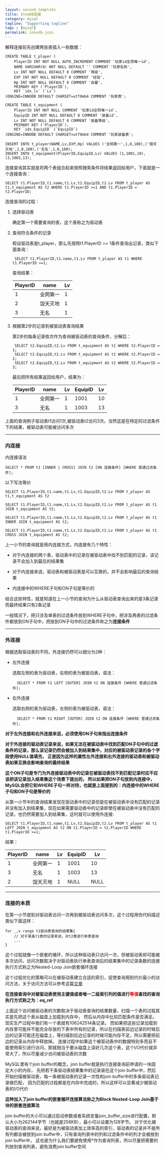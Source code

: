 ```yaml
---
layout: second_template
title: InnoDB连接
category: mysql
tagline: "Supporting tagline"
tags : [mysql]
permalink: innodb-join
---
```


[table_access]:/innodb-table-access

解释连接前先创建两张表插入一些数据：

	CREATE TABLE t_player (
	    PlayerID INT NOT NULL AUTO_INCREMENT COMMENT '玩家id全局唯一id',
	    NAME VARCHAR(8) NOT NULL DEFAULT '' COMMENT '玩家名称',
	    Lv INT NOT NULL DEFAULT 0 COMMENT '等级',
	    EXP INT NOT NULL DEFAULT 0 COMMENT '经验',
	    Hp INT NOT NULL DEFAULT 0 COMMENT '血量',
	    PRIMARY KEY (`PlayerID`),
	    KEY `idx_lv` (`Lv`)
	)ENGINE=INNODB DEFAULT CHARSET=utf8mb4 COMMENT '玩家表';
	
	CREATE TABLE t_equipment (
	    PlayerID INT NOT NULL COMMENT '玩家id全局唯一id',
	    EquipID INT NOT NULL DEFAULT 0 COMMENT '装备id',
	    Lv INT NOT NULL DEFAULT 0 COMMENT '装备等级',
	    PRIMARY KEY (`PlayerID`),
	    KEY `idx_EquipID` (`EquipID`)
	)ENGINE=INNODB DEFAULT CHARSET=utf8mb4 COMMENT '玩家装备表';
	
	INSERT INTO t_player(NAME,Lv,EXP,Hp) VALUES ('全网第一',1,0,100),('毁天灭地',1,0,100),('无名',1,0,100);
	INSERT INTO t_equipment(PlayerID,EquipID,Lv) VALUES (1,1001,10),(3,1003,13);
	
连接查询其实就是将两个表组合起来按照搜索条件将结果返回给用户，下面就是一个连接查询：

	SELECT t1.PlayerID,t1.name,t1.Lv,t2.EquipID,t2.Lv FROM t_player AS t1,t_equipment AS t2 WHERE t1.PlayerID >=1 AND t1.PlayerID = t2.PlayerID;
	
连接查询的过程：

1. 选择驱动表
	
	确定第一个需要查询的表，这个表称之为驱动表
	
2. 查询符合条件的记录
		
	假设驱动表是t_player，那么先按照t1.PlayerID >= 1条件查询出记录，类似下面查询：
		
		SELECT t1.PlayerID,t1.name,t1.Lv FROM t_player AS t1 WHERE t1.PlayerID >=1;
		
	查询结果：
	
	|PlayerID|name|Lv|
	|-|-|-|
	|1|全网第一|1|
	|2|毁天灭地|1|
	|3|无名|1|
	
3. 根据第2步的记录到被驱动表查询结果
	
	第2步的每条记录依次作为查询被驱动表的查询条件，分解后：
	
		SELECT t2.EquipID,t2.Lv FROM t_equipment AS t2 WHERE t2.PlayerID = 1;
		SELECT t2.EquipID,t2.Lv FROM t_equipment AS t2 WHERE t2.PlayerID = 2;
		SELECT t2.EquipID,t2.Lv FROM t_equipment AS t2 WHERE t2.PlayerID = 3;
		
	最后把所有结果返回给用户，结果为：
	
	|PlayerID|name|Lv|EquipID|Lv|
	|-|-|-|-|-|
	|1|全网第一|1|1001|10|
	|3|无名|1|1003|13|

上面的查询例子驱动表t1访问1次,被驱动表t2访问3次。当然这是在特定的过滤条件下的结果，被驱动表可能被访问多次


--------------------------------------------------
### 内连接

内连接语法

	SELECT * FROM t1 [INNER | CROSS] JOIN t2 [ON 连接条件] [WHERE 普通过滤条件];
	
以下写法等价

	SELECT t1.PlayerID,t1.name,t1.Lv,t2.EquipID,t2.Lv FROM t_player AS t1,t_equipment AS t2
	
	SELECT t1.PlayerID,t1.name,t1.Lv,t2.EquipID,t2.Lv FROM t_player AS t1 JOIN t_equipment AS t2;
	
	SELECT t1.PlayerID,t1.name,t1.Lv,t2.EquipID,t2.Lv FROM t_player AS t1 INNER JOIN t_equipment AS t2;
	
	SELECT t1.PlayerID,t1.name,t1.Lv,t2.EquipID,t2.Lv FROM t_player AS t1 CROSS JOIN t_equipment AS t2;
	
上一小节的查询就是用内连接方式，内连接有几个特性：

* 对于内连接的两个表，驱动表中的记录在被驱动表中找不到匹配的记录，该记录不会加入到最后的结果集

* 对于内连接来说，驱动表和被驱动表是可以互换的，并不会影响最后的查询结果

* 内连接中的WHERE子句和ON子句是等价的

结合这些特性，就是知道在上一小节的查询为什么从驱动表查询出来的是3条记录而最终结果只有2条记录

一般情况下，把只涉及单表的过滤条件放到WHERE子句中，把涉及两表的过滤条件都放到ON子句中，把放到ON子句中的过滤条件称之为**连接条件**

--------------------------------------------------
### 外连接

根据选取驱动表的不同，外连接仍然可以细分为2种：

- 左外连接

	选取左侧的表为驱动表，右侧的表为被驱动表，语法：
	
		SELECT * FROM t1 LEFT [OUTER] JOIN t2 ON 连接条件 [WHERE 普通过滤条件];

- 右外连接

	选取右侧的表为驱动表，左侧的表为被驱动表，语法：
	
		SELECT * FROM t1 RIGHT [OUTER] JOIN t2 ON 连接条件 [WHERE 普通过滤条件];
		
**对于左外连接和右外连接来说，必须使用ON子句来指出连接条件**

**对于外连接的驱动表记录来说，如果无法在被驱动表中找到匹配ON子句中的过滤条件的记录，那么该记录仍然会被加入到结果集中，对应的被驱动表记录的各个字段使用NULL值填充，
正是因为这样的属性左外连接和右外连接的驱动表和被驱动表如果互换会影响查询的最终结果**

**这个ON子句是专门为外连接驱动表中的记录在被驱动表找不到匹配记录时应不应该把该记录加入结果集这个场景下提出的，
所以如果把ON子句放到内连接中，MySQL会把它和WHERE子句一样对待，也就是上面提到的：内连接中的WHERE子句和ON子句是等价的**
	
从第一小节中的查询结果发现在驱动表中的记录但是在被驱动表中没有匹配的记录并没有加入到结果集，现在如果需要驱动表中的记录即使在被驱动表中没有匹配的记录，也仍然需要加入到结果集，这时就可以使用外连接:

	SELECT t1.PlayerID,t1.name,t1.Lv,t2.EquipID,t2.Lv FROM t_player AS t1 LEFT JOIN t_equipment AS t2 ON t1.PlayerID = t2.PlayerID WHERE t1.PlayerID >=1;
	
结果：
	
|PlayerID|name|Lv|EquipID|Lv|
|-|-|-|-|-|
|1|全网第一|1|1001|10|
|3|无名|1|1003|13|
|2|毁天灭地|1|NULL|NULL|

--------------------------------------------------
### 连接的本质
	
在第一小节提到对驱动表访问一次再到被驱动表访问多次，这个过程用伪代码描述类似下面这样：

	for _,v range t1驱动表查询的结果集{
		// 对于某条t1表的记录来说，对t2表进行单表查询
		...
	}

这个过程就像一个嵌套的循环，所以这种驱动表只访问一次，但被驱动表却可能被多次访问，访问次数取决于对驱动表执行单表查询后的结果集中的记录条数的连接执行方式称之为Nested-Loop Join嵌套循环连接

这个过程优化的策略可以在被驱动表建立合适的索引，促使查询用到代价最小的访问方法，关于访问方法可以参考这篇[文章][table_access]

**在连接查询中对被驱动表使用主键值或者唯一二级索引列的值进行<font color="#dd0000">等值</font>查找的查询执行方式称之为：eq_ref**

上面这个访问被驱动表的次数取决于驱动表查询的结果数量，扫描一个表的过程其实是先把这个表从磁盘上加载到内存中，
然后从内存中比较匹配条件是否满足。现实生产过程中我们有一个表就有106242514条记录。
而如果把这些记录加载到内存里可能并不能完全存放的下表中所有的记录，所以在扫描表前边记录的时候后边的记录可能还在磁盘上，等扫描到后边记录的时候可能内存不足，所以需要把前边的记录从内存中释放掉。
连接过程中如果这个被驱动表中的数据特别多而且不能使用索引进行访问，那就相当于要从磁盘上读好几次这个表，这个I/O代价就非常大了，所以尽量减少访问被驱动表的次数

MySQL里有个join buffer的概念，join buffer就是执行连接查询前申请的一块固定大小的内存，
先把若干条驱动表结果集中的记录装在这个join buffer中，然后开始扫描被驱动表，每一条被驱动表的记录一次性和join buffer中的多条驱动表记录做匹配，
因为匹配的过程都是在内存中完成的，所以这样可以显著减少被驱动表的I/O代价

**这种加入了join buffer的嵌套循环连接算法称之为Block Nested-Loop Join基于块的嵌套连接算法**

join buffer的大小可以通过启动参数或者系统变量join_buffer_size进行配置，默认大小为262144字节（也就是256KB），最小可以设置为128字节。
对于优化被驱动表的查询来说，最好是为被驱动表加上效率高的索引，驱动表的记录并不是所有列都会被放到join buffer中，只有查询列表中的列和过滤条件中的列才会被放到join buffer中，
这也是为什么我们要避免使用*作为查询列表，所以尽量把需要的列放到查询列表，避免浪费join buffer空间